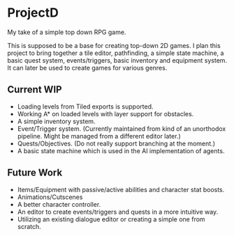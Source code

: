 # ProjectD

My take of a simple top down RPG game.

This is supposed to be a base for creating top-down 2D games. I plan this project to bring together a tile editor, pathfinding, a simple state machine, a basic quest system, events/triggers, basic inventory and equipment system. It can later be used to create games for various genres.

## Current WIP
* Loading levels from Tiled exports is supported.
* Working A* on loaded levels with layer support for obstacles.
* A simple inventory system.
* Event/Trigger system. (Currently maintained from kind of an unorthodox pipeline. Might be managed from a different editor later.)
* Quests/Objectives. (Do not really support branching at the moment.)
* A basic state machine which is used in the AI implementation of agents.

## Future Work
* Items/Equipment with passive/active abilities and character stat boosts.
* Animations/Cutscenes
* A better character controller.
* An editor to create events/triggers and quests in a more intuitive way.
* Utilizing an existing dialogue editor or creating a simple one from scratch.
